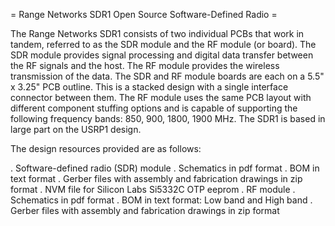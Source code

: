 = Range Networks SDR1 Open Source Software-Defined Radio =

The Range Networks SDR1 consists of two individual PCBs that work in tandem, referred to as the SDR module and the RF module (or board). The SDR module provides signal processing and digital data transfer between the RF signals and the host. The RF module provides the wireless transmission of the data. The SDR and RF module boards are each on a 5.5" x 3.25" PCB outline. This is a stacked design with a single interface connector between them. The RF module uses the same PCB layout with different component stuffing options and is capable of supporting the following frequency bands: 850, 900, 1800, 1900 MHz. The SDR1 is based in large part on the USRP1 design.

The design resources provided are as follows:

. Software-defined radio (SDR) module
  . Schematics in pdf format
  . BOM in text format
  . Gerber files with assembly and fabrication drawings in zip format
  . NVM file for Silicon Labs Si5332C OTP eeprom
. RF module
  . Schematics in pdf format
  . BOM in text format: Low band and High band
  . Gerber files with assembly and fabrication drawings in zip format
